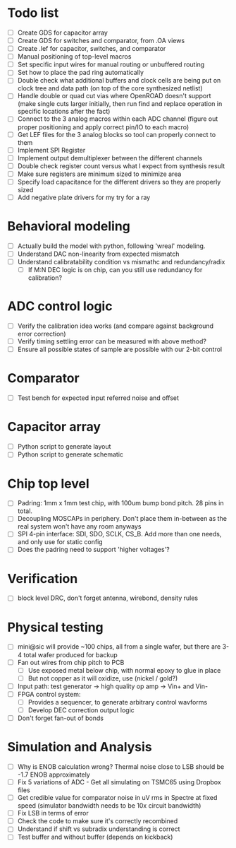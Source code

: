 # Todo list
- [ ] Create GDS for capacitor array
- [ ] Create GDS for switches and comparator, from .OA views
- [ ] Create .lef for capacitor, switches, and comparator
- [ ] Manual positioning of top-level macros
- [ ] Set specific input wires for manual routing or unbuffered routing
- [ ] Set how to place the pad ring automatically
- [ ] Double check what additional buffers and clock cells are being put on clock tree and data path (on top of the core synthesized netlist)
- [ ] Handle double or quad cut vias where OpenROAD doesn't support (make single cuts larger initially, then run find and replace operation in specific locations after the fact)
- [ ] Connect to the 3 analog macros within each ADC channel (figure out proper positioning and apply correct pin/IO to each macro)
- [ ] Get LEF files for the 3 analog blocks so tool can properly connect to them
- [ ] Implement SPI Register
- [ ] Implement output demultiplexer between the different channels
- [ ] Double check register count versus what I expect from synthesis result
- [ ] Make sure registers are minimum sized to minimize area
- [ ] Specify load capacitance for the different drivers so they are properly sized
- [ ] Add negative plate drivers for my try for a ray

# Behavioral modeling
- [ ] Actually build the model with python, following 'wreal' modeling.
- [ ] Understand DAC non-linearity from expected mismatch
- [ ] Understand calibratability condition vs mismathc and redundancy/radix
  - [ ] If M:N DEC logic is on chip, can you still use redundancy for calibration?
  
# ADC control logic
- [ ] Verify the calibration idea works (and compare against background error correction)
- [ ] Verify timing settling error can be measured with above method?
- [ ] Ensure all possible states of sample are possible with our 2-bit control

# Comparator
- [ ] Test bench for expected input referred noise and offset

# Capacitor array
- [ ] Python script to generate layout
- [ ] Python script to generate schematic 

# Chip top level
- [ ] Padring: 1mm x 1mm test chip, with 100um bump bond pitch. 28 pins in total.
- [ ] Decoupling MOSCAPs in periphery. Don't place them in-between as the real system won't have any room anyways
- [ ] SPI 4-pin interface: SDI, SDO, SCLK, CS_B. Add more than one needs, and only use for static config
- [ ] Does the padring need to support 'higher voltages'?

# Verification
- [ ] block level DRC, don't forget antenna, wirebond, density rules

# Physical testing
- [ ] mini@sic will provide ~100 chips, all from a single wafer, but there are 3-4 total wafer produced for backup
- [ ] Fan out wires from chip pitch to PCB
  - [ ] Use exposed metal below chip, with normal epoxy to glue in place
  - [ ] But not copper as it will oxidize, use (nickel / gold?)
- [ ] Input path: test generator -> high quality op amp -> Vin+ and Vin-
- [ ] FPGA control system:
  - [ ] Provides a sequencer, to generate arbitrary control wavforms
  - [ ] Develop DEC correction output logic
- [ ] Don't forget fan-out of bonds

# Simulation and Analysis
- [ ] Why is ENOB calculation wrong? Thermal noise close to LSB should be -1.7 ENOB approximately
- [ ] Fix 5 variations of ADC - Get all simulating on TSMC65 using Dropbox files
- [ ] Get credible value for comparator noise in uV rms in Spectre at fixed speed (simulator bandwidth needs to be 10x circuit bandwidth)
- [ ] Fix LSB in terms of error
- [ ] Check the code to make sure it's correctly recombined
- [ ] Understand if shift vs subradix understanding is correct
- [ ] Test buffer and without buffer (depends on kickback)
